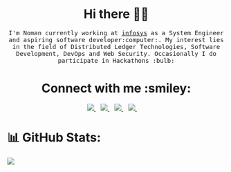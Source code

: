 <h1 align='center'>Hi there 👋🏾 </h1>

<p align='center'>
  <samp>
    I'm Noman currently working at <a href="https://www.infosys.com/">infosys</a> as a System Engineer and aspiring software developer:computer:. My interest lies in the field of Distributed Ledger Technologies, Software Development, DevOps and Web Security. Occasionally I do participate in Hackathons :bulb:
  </samp>
</p>
<h1 align='center'>Connect with me :smiley:</h1>
<p align='center'>
<a href="https://x.com/nomanmaniyar_">
  <img src="https://img.shields.io/badge/twitter-%231DA1F2.svg?&style=for-the-badge&logo=twitter&logoColor=white" />
</a>&nbsp;&nbsp;
<a href="https://www.linkedin.com/in/nomanmaniyar/">
  <img src="https://img.shields.io/badge/linkedin-%230077B5.svg?&style=for-the-badge&logo=linkedin&logoColor=white" />
</a>&nbsp;&nbsp;
<a href="https://medium.com/@nomaanmaniyar">
  <img src="https://img.shields.io/badge/medium-%2312100E.svg?&style=for-the-badge&logo=medium&logoColor=white" />
</a>&nbsp;&nbsp;
<a href="mailto:nomaanmaniyar@gmail.com">
  <img src="https://img.shields.io/badge/email me-%23D14836.svg?&style=for-the-badge&logo=gmail&logoColor=white" />
</a>&nbsp;&nbsp;
</a>&nbsp;&nbsp;

# 📊 GitHub Stats:
![](https://github-readme-streak-stats.herokuapp.com/?user=nomanmaniyar&theme=nord&hide_border=true)<br/>

<!--
**NomanManiyar/NomanManiyar** is a ✨ _special_ ✨ repository because its `README.md` (this file) appears on your GitHub profile.

Here are some ideas to get you started:

- 🔭 I’m currently working on ...
- 🌱 I’m currently learning ...
- 👯 I’m looking to collaborate on ...
- 🤔 I’m looking for help with ...
- 💬 Ask me about ...
- 📫 How to reach me: ...
- 😄 Pronouns: ...
- ⚡ Fun fact: ...
-->
